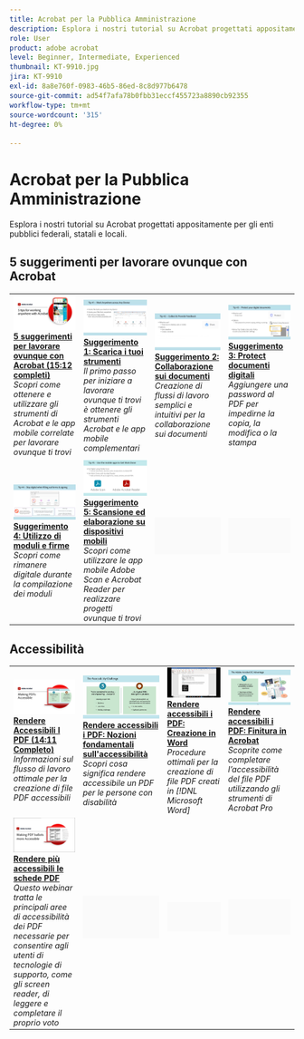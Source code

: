 ```yaml
---
title: Acrobat per la Pubblica Amministrazione
description: Esplora i nostri tutorial su Acrobat progettati appositamente per gli enti pubblici federali, statali e locali
role: User
product: adobe acrobat
level: Beginner, Intermediate, Experienced
thumbnail: KT-9910.jpg
jira: KT-9910
exl-id: 8a8e760f-0983-46b5-86ed-8c8d977b6478
source-git-commit: ad54f7afa78b0fbb31eccf455723a8890cb92355
workflow-type: tm+mt
source-wordcount: '315'
ht-degree: 0%

---
```


# Acrobat per la Pubblica Amministrazione

Esplora i nostri tutorial su Acrobat progettati appositamente per gli enti pubblici federali, statali e locali.

## 5 suggerimenti per lavorare ovunque con Acrobat

<table style="table-layout:fixed">
<tr>
  <td>
    <a href="5-tips-for-working-anywhere-with-acrobat-dc-for-government.md">
      <img alt="5 suggerimenti per lavorare ovunque con Acrobat (15:12 completi)" src="../../assets/5tipscomplete.png" />
    </a>
    <div>
    <a href="5-tips-for-working-anywhere-with-acrobat-dc-for-government.md"><strong>5 suggerimenti per lavorare ovunque con Acrobat (15:12 completi)</strong></a>
    </div>
    <em>Scopri come ottenere e utilizzare gli strumenti di Acrobat e le app mobile correlate per lavorare ovunque ti trovi</em>
    <br>
  </td>
  <td>
    <a href="get-your-tools.md">
      <img alt="Suggerimento 1: Scarica i tuoi strumenti" src="../../assets/Tip1.png" />
    </a>
    <div>
    <a href="get-your-tools.md"><strong>Suggerimento 1: Scarica i tuoi strumenti</strong></a>
    </div>
    <em>Il primo passo per iniziare a lavorare ovunque ti trovi è ottenere gli strumenti Acrobat e le app mobile complementari</em>
    <br>
  </td>  
  <td>
    <a href="collaborate-on-documents.md">
      <img alt="Suggerimento 2: Collaborazione sui documenti" src="../../assets/Tip2.png" />
    </a>
    <div>
    <a href="collaborate-on-documents.md"><strong>Suggerimento 2: Collaborazione sui documenti</strong></a>
    </div>
    <em>Creazione di flussi di lavoro semplici e intuitivi per la collaborazione sui documenti</em>
    <br>
  </td>
  <td>
    <a href="protect-digital-documents.md">
      <img alt="Suggerimento: 3 Protect di documenti digitali" src="../../assets/Tip3.png" />
    </a>
    <div>
    <a href="protect-digital-documents.md"><strong>Suggerimento 3: Protect documenti digitali</strong></a>
    </div>
    <em>Aggiungere una password al PDF per impedirne la copia, la modifica o la stampa</em>
    <br>
  </td>
</tr>
  <td>
    <a href="work-with-forms-and-signatures.md">
      <img alt="Suggerimento 4: Utilizzo di moduli e firme" src="../../assets/Tip4.png" />
    </a>
    <div>
    <a href="work-with-forms-and-signatures.md"><strong>Suggerimento 4: Utilizzo di moduli e firme</strong></a>
    </div>
    <em>Scopri come rimanere digitale durante la compilazione dei moduli</em>
    <br>
  </td>
  <td>
    <a href="scan-and-edit-on-mobile.md">
      <img alt="Suggerimento 5: Scansione ed elaborazione su dispositivi mobili" src="../../assets/Tip5.png" />
    </a>
    <div>
    <a href="scan-and-edit-on-mobile.md"><strong>Suggerimento 5: Scansione ed elaborazione su dispositivi mobili</strong></a>
    </div>
    <em>Scopri come utilizzare le app mobile Adobe Scan e Acrobat Reader per realizzare progetti ovunque ti trovi</em>
    <br>
  </td>
  <td>
   <img alt="Spaziatore" src="../../assets/Grayspacer.png" />
    <div>
    <br>
  </td>
  <td>
   <img alt="Spaziatore" src="../../assets/Grayspacer.png" />
    <div>
    <br>
  </td>
</tr>
</table>

## Accessibilità

<table>
<tr>
  <td>
    <a href="making-pdfs-accessible.md">
      <img alt="Rendere Accessibili I PDF (14:11 Completo)" src="../../assets/Accessiblecomplete.png" />
    </a>
    <div>
    <a href="making-pdfs-accessible.md"><strong>Rendere Accessibili I PDF (14:11 Completo)</strong></a>
    </div>
    <em>Informazioni sul flusso di lavoro ottimale per la creazione di file PDF accessibili</em>
    <br>
  </td>
  <td>
    <a href="understanding-accessibility.md">
      <img alt="Rendere accessibili i PDF: Nozioni fondamentali sull&apos;accessibilità" src="../../assets/Accessibiityunderstanding.png" />
    </a>
    <div>
    <a href="understanding-accessibility.md"><strong>Rendere accessibili i PDF: Nozioni fondamentali sull'accessibilità</strong></a>
    </div>
    <em>Scopri cosa significa rendere accessibile un PDF per le persone con disabilità</em>
    <br>
  </td>  
  <td>
    <a href="collaborate-on-documents.md">
      <img alt="Rendere accessibili i PDF: Creazione in Word" src="../../assets/Accessibilityword.png" />
    </a>
    <div>
    <a href="collaborate-on-documents.md"><strong>Rendere accessibili i PDF: Creazione in Word</strong></a>
    </div>
    <em>Procedure ottimali per la creazione di file PDF creati in [!DNL Microsoft Word]</em>
    <br>
  </td>
   <td>
    <a href="finishing-in-acrobat.md">
      <img alt="Rendere accessibili i PDF: Finitura in Acrobat" src="../../assets/Accessibilityacrobat.png" />
    </a>
    <div>
    <a href="finishing-in-acrobat.md"><strong>Rendere accessibili i PDF: Finitura in Acrobat</strong></a>
    </div>
    <em>Scoprite come completare l’accessibilità del file PDF utilizzando gli strumenti di Acrobat Pro</em>
    <br>
  </td>
</tr>
<tr>
  <td>
    <a href="making-pdf-ballots-accessible.md">
      <img alt="Rendere più accessibili le schede PDF" src="../../assets/Accessibleballots.png" />
    </a>
    <div>
    <a href="making-pdf-ballots-accessible.md"><strong>Rendere più accessibili le schede PDF</strong></a>
    </div>
    <em>Questo webinar tratta le principali aree di accessibilità dei PDF necessarie per consentire agli utenti di tecnologie di supporto, come gli screen reader, di leggere e completare il proprio voto</em>
    <br>
  </td>  
  <td>
   <img alt="Spaziatore" src="../../assets/Grayspacer.png" />
    <div>
    <br>
  </td>
  <td>
   <img alt="Spaziatore" src="../../assets/Grayspacer.png" />
    <div>
    <br>
  </td>
  <td>
   <img alt="Spaziatore" src="../../assets/Grayspacer.png" />
    <div>
    <br>
  </td>
</tr>
</table>
